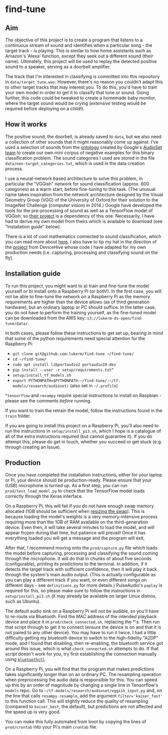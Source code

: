 # find-tune

## Aim

The objective of this project is to create a program that listens to a continuous stream of sound and identifies when a particular
song - the target track - is playing. This is similar to how home assistants such as Amazon's 'Alexa' function, except they seek out a
different sound (their name). Ultimately, this project will be used to replay the detected positive sound to a speaker, serving as a
doorbell amplifier. 

The track that I'm interested in classifying is committed into this repository in `data/target_tune.wav`. However, there's no reason
you couldn't adapt this to other target tracks that may interest you. To do this, you'd have to train your own model in order to get it
to classify that tune or sound. Going further, this code could be tweaked to create a homemade baby monitor, where the target sound 
would be crying (_extensive_ testing would be required before deploying on a child!).


## How it works

The positive sound, the doorbell, is already saved to `data`, but we also need a collection of other sounds that it might reasonably
come up against. I've used a selection of sounds from the [ontology](https://github.com/audioset/ontology/blob/master/ontology.json) 
created by Google's [AudioSet team](https://ai.google/research/pubs/pub45857) to create our own mini corpus of negative examples for this 
binary classification problem. The sound categories I used are stored in the file `data/non-target_categories.txt`, which is used in
the data creation process. 

I use a neural-network based architecture to solve this problem, in particular the "VGGish" network for sound classification (approx. 
600 categories) as a warm start, before fine-tuning to this task. (The unusual name takes inspiration from the network architecture 
designed by the Visual Geometry Group (VGG) of the University of Oxford for their solution to the ImageNet Challenge (computer vision) 
in 2014.) Google have developed the tools for the pre-processing of sound as well as a TensorFlow model of VGGish, so 
[their project](https://github.com/tensorflow/models/tree/master/research/audioset) is a dependency of this one. Necessarily, I have
had to derive my own model from theirs which is available to download (see "Installation guide" below). 

There is a lot of cool mathematics connected to sound classification, which you can read more about [here](https://www.iotforall.com/tensorflow-sound-classification-machine-learning-applications/).
I also have to tip my hat in the direction of the [project](https://github.com/devicehive/devicehive-audio-analysis) from DeviceHive
whose code I have adapted for my own production needs (i.e. capturing, processing and classifying sound on the fly). 


## Installation guide

To run this project, you might want to a) train and fine-tune the model yourself or b) install onto a Raspberry Pi (or both!).
In the first case, you will not be able to fine-tune the network on a Raspberry Pi as the memory requirements are higher than
the device allows (as of third generation hardware), but an ordinary laptop or PC should suffice. In the latter case, you do 
not have to perform the training yourself, as the fine-tuned model can be downloaded from the AWS key: `s3://lukerm-ds-open/find-tune/data/`.

In both cases, please follow these instructions to get set up, bearing in mind that some of the python requirements need special attention
for the Raspberry Pi:

* `git clone git@github.com:lukerm/find-tune ~/find-tune/` 
* `cd ~/find-tune/`
* `sudo apt install libportaudio2 portaudio19-dev`
* `pip install --user -r setup/requirements.txt`^
* `setup/install_tf_models.sh` 
* `export PYTHONPATH=$PYTHONPATH:~/find-tune/:~/tf-models/research/audioset/` (also set in `~/.profile`)

^`tensorflow` and `resampy` require special instructions to install on Raspbian - please see the comments _before_ running.

If you want to train the retrain the model, follow the instructions found in the `train` folder.

If you are going to install this project on a Raspberry Pi, you'll also need to run the instructions in `setup/install_pi3.sh`, which I hope
is a catalogue of all of the extra instructions required (but cannot guarantee it). If you do attempt this, please do get in touch, whether
you succeed or get stuck (e.g. through creating an Issue).


## Production

Once you have completed the installation instructions, either for your laptop or Pi, your device should be production-ready.
Please ensure that your (USB) microphone is turned up. As a first step, you can run `prod/test_load_model.py` to check that the 
TensorFlow model loads correctly through the Keras interface. 

On a Raspberry Pi, this will fail if you do not have enough swap memory allocated (1GB should be sufficient when
[resizing the swap](https://www.bitpi.co/2015/02/11/how-to-change-raspberry-pis-swapfile-size-on-rasbian/)).
This is because loading the model's weights is a very memory-intensive process requiring more than the 1GB of RAM available
on the third-generation device. Even then, it will take several minutes to load the model, and will appear frozen during
that time, but patience will prevail! Once it has everything loaded you will get a message and the program will exit.

After that, I recommend moving onto the `prod/capture.py` file which loads the model before capturing, processing and
classifying the sound coming through the microphone. It will do that in chunks of about five seconds (configurable), printing its
predictions to the terminal. In addition, if it detects the target track with sufficient confidence, then it will play it back
through the system's main audio output. (This is actually configurable as you can play a different track if you want, or even different songs
on different days - see `definitions.py` for more details.) PulseAudio's `paplay` is required for this, so please make sure to follow the
instructions in `setup/install_pi3.sh` (it may already be available on larger Linux distros, such as Ubuntu).

The default audio sink on a Raspberry Pi will not be audible, so you'll have to re-route via Bluetooth. Find the MAC address of the intended
playback device and place it in `prod/check_connected.sh`, replacing the *'s. Then run that script through to get it to connect (ensure
the device is on and that it is not paired to any other device). You may have to run it twice. I had a little difficulty getting my bluetooth
device to switch to the high-fidelity "A2DP" mode, and I found that disabling, then re-enabling, the bluetooth service got around this issue,
which is what `check_connected.sh` attempts to do. If that script doesn't work for you, try first establishing the connection manually
using [`bluetoothctl`](https://docs.ubuntu.com/core/en/stacks/bluetooth/bluez/docs/reference/pairing/outbound.html).

On a Raspberry Pi, you will find that the program that makes predictions takes significantly longer than on an ordinary PC. The resampling operation
when preprocessing the audio data is responsible for this. You can speed up this by an order of magnitude by changing a single line in Tensorflow's
`models` repo. Go to `~/tf-models/research/audioset/vggish_input.py` and, on the line that calls `resampy.resample`, add the argument `filter='kaiser_fast'`
to this function call. This will slightly reduce the quality of resampling (compared to `kaiser_best`, the default), but predictions are not affected
and the speed up is very good.

You can make this fully automated from boot by copying the lines of `prod/crontab` into your Pi's main `crontab` file.
